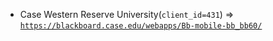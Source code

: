  - Case Western Reserve University(`client_id=431`) => [`https://blackboard.case.edu/webapps/Bb-mobile-bb_bb60/`](https://blackboard.case.edu/webapps/Bb-mobile-bb_bb60/)
